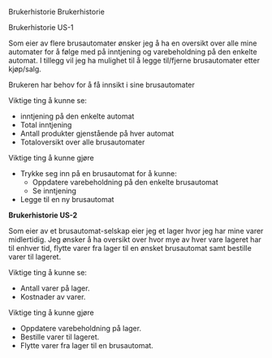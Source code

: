 Brukerhistorie
Brukerhistorie

Brukerhistorie US-1

Som eier av flere brusautomater ønsker jeg å ha en oversikt over alle mine automater for å følge med på inntjening og varebeholdning på den enkelte automat. I tillegg vil jeg ha mulighet til å legge til/fjerne brusautomater etter kjøp/salg.

Brukeren har behov for å få innsikt i sine brusautomater

Viktige ting å kunne se:

 - inntjening på den enkelte automat
 - Total inntjening
 - Antall produkter gjenstående på hver automat
 - Totaloversikt over alle brusautomater

Viktige ting å kunne gjøre

 - Trykke seg inn på en brusautomat for å kunne:
	 - Oppdatere varebeholdning på den enkelte brusautomat
	 -	Se inntjening
 -	Legge til en ny brusautomat

**Brukerhistorie US-2**

Som eier av et brusautomat-selskap eier jeg et lager hvor jeg har mine varer midlertidig. Jeg ønsker å ha oversikt over hvor mye av hver vare lageret har til enhver tid, flytte varer fra lager til en ønsket brusautomat samt bestille varer til lageret.

Viktige ting å kunne se:

 - Antall varer på lager.
 - Kostnader av varer.


Viktige ting å kunne gjøre

 - Oppdatere varebeholdning på lager.
 - Bestille varer til lageret.
 - Flytte varer fra lager til en brusautomat.
